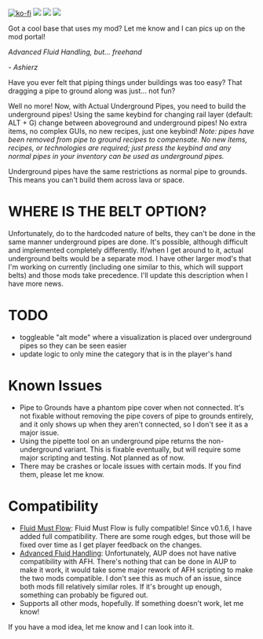 [![ko-fi](https://img.shields.io/badge/Ko--fi-Donate%20-hotpink?logo=kofi&logoColor=white&style=for-the-badge)](https://ko-fi.com/protocol1903) [![](https://img.shields.io/badge/dynamic/json?color=orange&label=Factorio&query=downloads_count&suffix=%20downloads&url=https%3A%2F%2Fmods.factorio.com%2Fapi%2Fmods%2Fthe-one-mod-with-underground-bits&style=for-the-badge)](https://mods.factorio.com/mod/the-one-mod-with-underground-bits) [![](https://img.shields.io/badge/Discord-Community-blue?style=for-the-badge)](https://discord.gg/K3fXMGVc4z) [![](https://img.shields.io/badge/Github-Source-green?style=for-the-badge)](https://github.com/protocol-1903/the-one-mod-with-underground-bits)

Got a cool base that uses my mod? Let me know and I can pics up on the mod portal!

*Advanced Fluid Handling, but... freehand*

*\- Ashierz*

Have you ever felt that piping things under buildings was too easy? That dragging a pipe to ground along was just... not fun?

Well no more! Now, with Actual Underground Pipes, you need to build the underground pipes! Using the same keybind for changing rail layer (default: ALT + G) change between aboveground and underground pipes! No extra items, no complex GUIs, no new recipes, just one keybind! *Note: pipes have been removed from pipe to ground recipes to compensate. No new items, recipes, or technologies are required; just press the keybind and any normal pipes in your inventory can be used as underground pipes.*

Underground pipes have the same restrictions as normal pipe to grounds. This means you can't build them across lava or space.

# WHERE IS THE BELT OPTION?
Unfortunately, do to the hardcoded nature of belts, they can't be done in the same manner underground pipes are done. It's possible, although difficult and implemented completely differently. If/when I get around to it, actual underground belts would be a separate mod. I have other larger mod's that I'm working on currently (including one similar to this, which will support belts) and those mods take precedence. I'll update this description when I have more news.

# TODO
- toggleable "alt mode" where a visualization is placed over underground pipes so they can be seen easier
- update logic to only mine the category that is in the player's hand

# Known Issues
- Pipe to Grounds have a phantom pipe cover when not connected. It's not fixable without removing the pipe covers of pipe to grounds entirely, and it only shows up when they aren't connected, so I don't see it as a major issue.
- Using the pipette tool on an underground pipe returns the non-underground variant. This is fixable eventually, but will require some major scripting and testing. Not planned as of now.
- There may be crashes or locale issues with certain mods. If you find them, please let me know.

# Compatibility
- [Fluid Must Flow](https://mods.factorio.com/mod/FluidMustFlow): Fluid Must Flow is fully compatible! Since v0.1.6, I have added full compatibility. There are some rough edges, but those will be fixed over time as I get player feedback on the changes.
- [Advanced Fluid Handling](https://mods.factorio.com/mod/underground-pipe-pack): Unfortunately, AUP does not have native compatibility with AFH. There's nothing that can be done in AUP to make it work, it would take some major rework of AFH scripting to make the two mods compatible. I don't see this as much of an issue, since both mods fill relatively similar roles. If it's brought up enough, something can probably be figured out.
- Supports all other mods, hopefully. If something doesn't work, let me know!

If you have a mod idea, let me know and I can look into it.